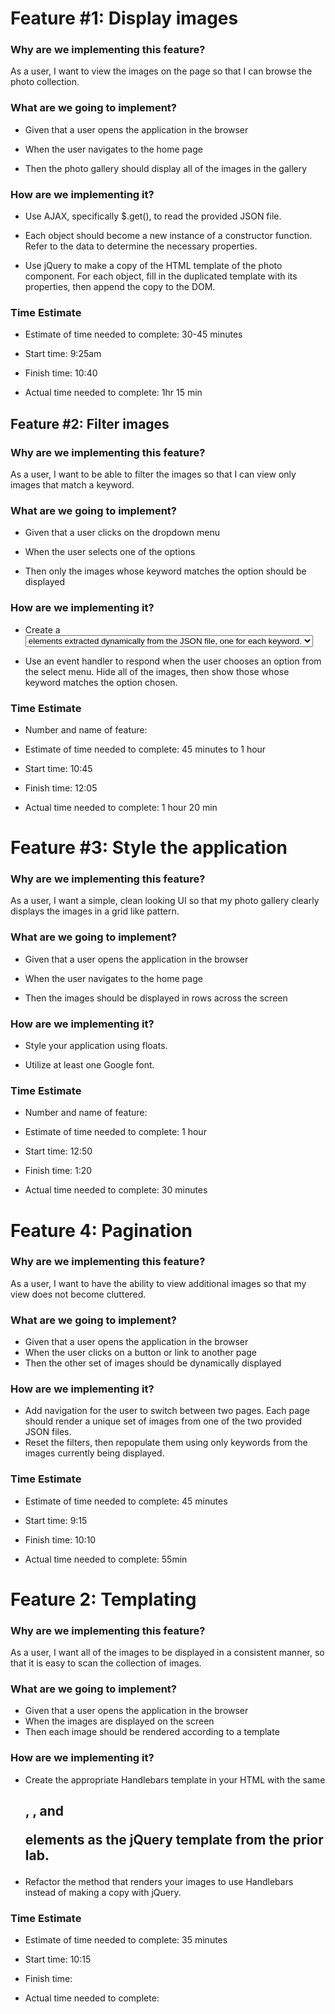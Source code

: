 # Feature #1: Display images

### Why are we implementing this feature?

As a user, I want to view the images on the page so that I can browse the photo collection.

### What are we going to implement?

- Given that a user opens the application in the browser

- When the user navigates to the home page

- Then the photo gallery should display all of the images in the gallery

  

### How are we implementing it?

- Use AJAX, specifically $.get(), to read the provided JSON file.

- Each object should become a new instance of a constructor function. Refer to the data to determine the necessary properties.

- Use jQuery to make a copy of the HTML template of the photo component. For each object, fill in the duplicated template with its properties, then append the copy to the DOM.

### Time Estimate

- Estimate of time needed to complete: 30-45 minutes

- Start time: 9:25am

- Finish time: 10:40

- Actual time needed to complete: 1hr 15 min


## Feature #2: Filter images

### Why are we implementing this feature?

As a user, I want to be able to filter the images so that I can view only images that match a keyword.

### What are we going to implement?

- Given that a user clicks on the dropdown menu

- When the user selects one of the options

- Then only the images whose keyword matches the option should be displayed

  

### How are we implementing it?

- Create a <select> element which contains unique <option> elements extracted dynamically from the JSON file, one for each keyword.

- Use an event handler to respond when the user chooses an option from the select menu. Hide all of the images, then show those whose keyword matches the option chosen.

### Time Estimate

- Number and name of feature: 

- Estimate of time needed to complete: 45 minutes to 1 hour

- Start time: 10:45

- Finish time: 12:05

- Actual time needed to complete: 1 hour 20 min

# Feature #3: Style the application

### Why are we implementing this feature?

As a user, I want a simple, clean looking UI so that my photo gallery clearly displays the images in a grid like pattern.

### What are we going to implement?

- Given that a user opens the application in the browser

- When the user navigates to the home page

- Then the images should be displayed in rows across the screen

  

### How are we implementing it?

- Style your application using floats.

- Utilize at least one Google font.

### Time Estimate

- Number and name of feature: 

- Estimate of time needed to complete: 1 hour

- Start time: 12:50

- Finish time: 1:20

- Actual time needed to complete: 30 minutes

# Feature 4: Pagination

### Why are we implementing this feature?

As a user, I want to have the ability to view additional images so that my view does not become cluttered.

### What are we going to implement?
- Given that a user opens the application in the browser
- When the user clicks on a button or link to another page
- Then the other set of images should be dynamically displayed

### How are we implementing it?
- Add navigation for the user to switch between two pages. Each page should render a unique set of images from one of the two provided JSON files.
- Reset the filters, then repopulate them using only keywords from the images currently being displayed.

### Time Estimate

- Estimate of time needed to complete: 45 minutes

- Start time: 9:15

- Finish time: 10:10

- Actual time needed to complete: 55min

# Feature 2: Templating

### Why are we implementing this feature?

As a user, I want all of the images to be displayed in a consistent manner, so that it is easy to scan the collection of images.

### What are we going to implement?

 - Given that a user opens the application in the browser
 - When the images are displayed on the screen
 - Then each image should be rendered according to a template

### How are we implementing it?
 - Create the appropriate Handlebars template in your HTML with the same <h2>, <img>, and <p> elements as the jQuery template from the prior lab.
 - Refactor the method that renders your images to use Handlebars instead of making a copy with jQuery.

 ### Time Estimate

- Estimate of time needed to complete: 35 minutes

- Start time: 10:15

- Finish time: 

- Actual time needed to complete: 